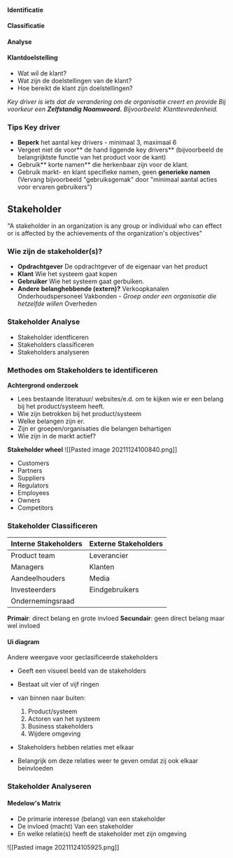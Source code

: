


#### Identificatie

#### Classificatie

#### Analyse

#### Klantdoelstelling
-	Wat wil de klant?
-	Wat zijn de doelstellingen van de klant?
-	Hoe bereikt de klant zijn doelstellingen?

*Key driver is iets dat de verandering om de organisatie creert en provide Bij voorkeur een **Zelfstandig Naamwoord.**
Bijvoorbeeld: Klanttevredenheid.*
	
### Tips Key driver
-	**Beperk** het aantal key drivers - minimaal 3, maximaal 6
-	Vergeet niet de voor** de hand liggende key drivers** (bijvoorbeeld de belangrijktste functie van het product voor de kant)
-	Gebruik** korte namen** die herkenbaar zijn voor de klant.
-	Gebruik markt- en klant specifieke namen, geen **generieke namen** (Vervang bijvoorbeeld "gebruiksgemak" door "minimaal aantal acties voor ervaren gebruikers")


## Stakeholder
"A stakeholder in an organization is any group or individual who can effect or is affected by the achievements of the organization's objectives"


### Wie zijn de stakeholder(s)?
-	**Opdrachtgever**
	De opdrachtgever of de eigenaar van het product
-	**Klant**
	Wie het systeem gaat kopen
-	**Gebruiker**
	Wie het systeem gaat gerbuiken.
-	**Andere belanghebbende (extern)?**
	Verkoopkanalen
	Onderhoudspersoneel
	Vakbonden - *Groep onder een organisatie die hetzelfde willen*
	Overheden

### Stakeholder Analyse
-	Stakeholder identficeren
-	Stakeholders classificeren
-	Stakeholders analyseren

### Methodes om Stakeholders te identificeren

**Achtergrond onderzoek**

-	Lees bestaande literatuur/ websites/e.d. om te kijken wie er een belang bij het product/systeem heeft.
-	Wie zijn betrokken bij het product/systeem
-	Welke belangen zijn er.
-	Zijn er groepen/organisaties die belangen behartigen
-	Wie zijn in de markt actief?

**Stakeholder wheel**
![[Pasted image 20211124100840.png]]
-	Customers
-	Partners
-	Suppliers
-	Regulators
-	Employees
-	Owners
-	Competitors

### Stakeholder Classificeren
| Interne Stakeholders | Externe Stakeholders |
| -------------------- | -------------------- |
| Product team         | Leverancier          |
| Managers             | Klanten              |
| Aandeelhouders       | Media                |
| Investeerders        | Eindgebruikers       |
| Ondernemingsraad     |                      |


**Primair**: direct belang en grote invloed
**Secundair**: geen direct belang maar wel invloed

#### Ui diagram
Andere weergave voor geclasificeerde stakeholders
-	Geeft een visueel beeld van de stakeholders
-	Bestaat uit vier of vijf ringen
-	van binnen naar buiten:
	1. Product/systeem
	2. Actoren van het systeem
	3. Business stakeholders
	4. Wijdere omgeving

-	Stakeholders hebben relaties met elkaar
-	Belangrijk om deze relaties weer te geven omdat zij ook elkaar beinvloeden

### Stakeholder Analyseren

#### Medelow's Matrix
-	De primarie interesse (belang) van een stakeholder
-	De invloed (macht) Van een stakeholder
-	En welke relatie(s) heeft de stakeholder met zijn omgeving

![[Pasted image 20211124105925.png]]